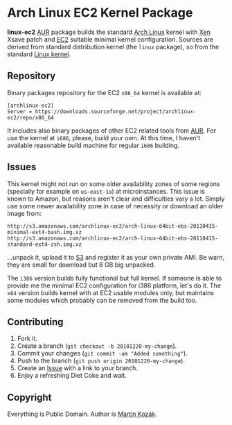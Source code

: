 Arch Linux EC2 Kernel Package
=============================

**linux-ec2** [AUR][1] package builds the standard [Arch Linux][2] kernel
with [Xen][3] Xsave patch and [EC2][4] suitable minimal kernel configuration. 
Sources are derived from standard distribution kernel (the `linux` package), 
so from the standard [Linux kernel][5].

Repository
----------
Binary packages repository for the EC2 `x86_64` kernel is available at:

    [archlinux-ec2]
    Server = https://downloads.sourceforge.net/project/archlinux-ec2/repo/x86_64
    
It includes also binary packages of other EC2 related tools from [AUR][1].
For use the kernel at `i686`, please, build your own. At this time, 
I haven't available reasonable build machine for regular `i686` building.
 

Issues
------
This kernel might not run on some older availability zones of some 
regions (specially for example on `us-east-1a`) at microinstances. 
This issue is known to Amazon, but reasons aren't clear and difficulties
vary a lot. Simply use some newer availability zone in case of 
necessity or download an older image from:

    http://s3.amazonaws.com/archlinux-ec2/arch-linux-64bit-ebs-20110415-minimal-ext4-bash.img.xz
    http://s3.amazonaws.com/archlinux-ec2/arch-linux-64bit-ebs-20110415-standard-ext4-zsh.img.xz

...unpack it, upload it to [S3][6] and register it as your own 
private AMI. Be warn, they are small for download but 8 GB big unpacked.

The `i386` version builds fully functional but full kernel. If someone is 
able to provide me the minimal EC2 configuration for i386 platform, let's 
do it. The `x64` version builds kernel with at EC2 usable modules only,
but maintains some modules which probably can be removed from the build too.


Contributing
------------

1. Fork it.
2. Create a branch (`git checkout -b 20101220-my-change`).
3. Commit your changes (`git commit -am "Added something"`).
4. Push to the branch (`git push origin 20101220-my-change`).
5. Create an [Issue][9] with a link to your branch.
6. Enjoy a refreshing Diet Coke and wait.


Copyright
---------

Everything is Public Domain. Author is [Martin Kozák][10].

[1]: http://aur.archlinux.org/
[2]: http://www.archlinux.org/
[3]: http://xen.org/
[4]: http://aws.amazon.com/ec2/
[5]: http://www.kernel.org/
[6]: http://aws.amazon.com/s3/
[9]: http://github.com/martinkozak/linux-ec2/issues
[10]: http://www.martinkozak.net/
